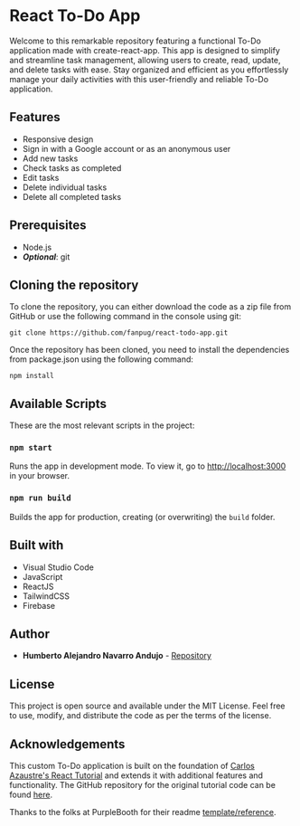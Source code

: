 # React To-Do App
Welcome to this remarkable repository featuring a functional To-Do application made with create-react-app. This app is designed to simplify and streamline task management, allowing users to create, read, update, and delete tasks with ease. Stay organized and efficient as you effortlessly manage your daily activities with this user-friendly and reliable To-Do application.

## Features
* Responsive design
* Sign in with a Google account or as an anonymous user
* Add new tasks
* Check tasks as completed
* Edit tasks
* Delete individual tasks
* Delete all completed tasks


## Prerequisites
* Node.js
* ***Optional***: git


## Cloning the repository
To clone the repository, you can either download the code as a zip file from GitHub or use the following command in the console using git:
```
git clone https://github.com/fanpug/react-todo-app.git
```

Once the repository has been cloned, you need to install the dependencies from package.json using the following command:
```
npm install
```


## Available Scripts
These are the most relevant scripts in the project:

### `npm start`
Runs the app in development mode.
To view it, go to [http://localhost:3000](http://localhost:3000) in your browser.

### `npm run build`
Builds the app for production, creating (or overwriting) the `build` folder.


## Built with
* Visual Studio Code
* JavaScript
* ReactJS
* TailwindCSS
* Firebase


## Author
* **Humberto Alejandro Navarro Andujo** - [Repository](https://github.com/fanpug)


## License
This project is open source and available under the MIT License. Feel free to use, modify, and distribute the code as per the terms of the license.


## Acknowledgements
This custom To-Do application is built on the foundation of [Carlos Azaustre's React Tutorial](https://youtu.be/EMk6nom1aS4) and extends it with additional features and functionality. The GitHub repository for the original tutorial code can be found [here](https://github.com/carlosazaustre/react-30-minutes).

Thanks to the folks at PurpleBooth for their readme [template/reference](https://gist.github.com/PurpleBooth/109311bb0361f32d87a2).